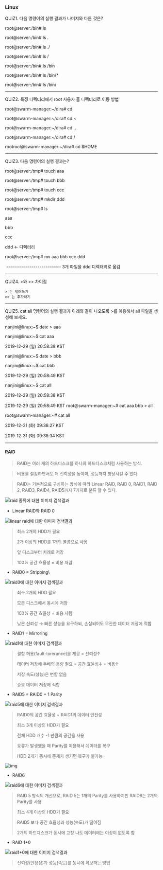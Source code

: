 ### Linux 

QUIZ1. 다음 명령어의 실행 결과가 나머지와 다른 것은?

root@server:/bin# ls

root@server:/bin# ls .

root@server:/bin# ls ./

root@server:/bin# ls /

root@server:/bin# ls /bin

root@server:/bin# ls /bin/*

root@server:/bin# ls /bin/

---

QUIZ2. 특정 디렉터리에서 root 사용자 홈 디렉터리로 이동 방법

root@swarm-manager:~/dira# cd 

root@swarm-manager:~/dira# cd ~

root@swarm-manager:~/dira# cd ..

root@swarm-manager:~/dira# cd /

rootroot@swarm-manager:~/dira# cd $HOME

---

QUIZ3. 다음 명령어의 실행 결과는?

root@server:/tmp# touch aaa

root@server:/tmp# touch bbb

root@server:/tmp# touch ccc

root@server:/tmp# mkdir ddd

root@server:/tmp# ls 

aaa 

bbb

ccc 

ddd ← 디렉터리

root@server:/tmp# mv aaa bbb ccc ddd

​           					---------------------------- 3개 파일을 ddd 디렉터리로 옮김

---

QUIZ4. >와 >> 차이점

```
> 는 덮어쓰기
>> 는 추가하기
```

---

QUIZ5. cat all 명령어의 실행 결과가 아래와 같이 나오도록 >를 이용해서 all 파일을 생성해 보세요.

nanjini@linux:~$ date > aaa

nanjini@linux:~$ cat aaa

2019-12-29 (일) 20:58:38 KST

nanjini@linux:~$ date > bbb

nanjini@linux:~$ cat bbb

2019-12-29 (일) 20:58:49 KST

nanjini@linux:~$ cat all

2019-12-29 (일) 20:58:38 KST

2019-12-29 (일) 20:58:49 KST
root@swarm-manager:~# cat aaa bbb > all

root@swarm-manager:~# cat all

2019-12-31 (화) 09:38:27 KST

2019-12-31 (화) 09:38:34 KST

---

#### RAID

> RAID는 여러 개의 하드디스크를 하나의 하드디스크처럼 사용하는 방식.

> 비용을 절감하면서도 더 신뢰성을 높이며, 성능까지 향상시킬 수 있다.

> RAID는 기본적으로 구성하는 방식에 따라 Linear RAID, RAID 0, RAID1, RAID 2, RAID3, RAID4, RAID5까지 7가지로 분류 할 수 있다.

![raid 종류에 대한 이미지 검색결과](https://img1.daumcdn.net/thumb/R800x0/?scode=mtistory2&fname=https%3A%2F%2Ft1.daumcdn.net%2Fcfile%2Ftistory%2F274AB8385961D68428)

- Linear RAID와 RAID 0

![linear raid에 대한 이미지 검색결과](https://2.bp.blogspot.com/-9inhAmYQ10M/Wq5T3efswII/AAAAAAAABnY/QOg_JZq-N3MQTo-hKxbFYewGnNoNef0_gCLcBGAs/s1600/RAID%2BLinear.png)

> 최소 2개의 HDD가 필요
>
> 2개 이상의 HDD를 1개의 볼륨으로 사용
>
> 앞 디스크부터 차례로 저장
>
> 100% 공간 효율성 = 비용 저렴



- RAID0 = Stripping\

![raid0에 대한 이미지 검색결과](https://upload.wikimedia.org/wikipedia/commons/thumb/9/9b/RAID_0.svg/150px-RAID_0.svg.png)

> 최소 2개의 HDD 필요
>
> 모든 디스크에서 동시에 저장
>
> 100% 공간 효율성 = 비용 저렴
>
> 낮은 신뢰성 → 빠른 성능을 요구하되, 손실되어도 무관한 데이터 저장에 적합



- RAID1 = Mirroring

![raid1에 대한 이미지 검색결과](https://upload.wikimedia.org/wikipedia/commons/thumb/b/b7/RAID_1.svg/150px-RAID_1.svg.png)

> 결함 허용(fault-torerance)을 제공 = 신뢰성↑
>
> 데이터 저장에 두배의 용량 필요 = 공간 효율성↓ = 비용↑
>
> 저장 속도(성능)은 변함 없음
>
> 중요 데이터 저장에 적합



-  RAID5 = RAID0 + 1 Parity

![raid5에 대한 이미지 검색결과](https://i.stack.imgur.com/jBdAm.png)

> RAID0의 공간 효율성 + RAID1의 데이터 안전성
>
> 최소 3개 이상의 HDD가 필요
>
> 전체 HDD 개수 -1 만큼의 공간을 사용
>
> 요류가 발생했을 때 Parity를 이용해서 데이터를 복구
>
> HDD 2개가 동시에 문제가 생기면 복구가 불가능

![img](http://cfile209.uf.daum.net/image/200659324CE3622B4AD6DB)



- RAID6

![raid6에 대한 이미지 검색결과](https://upload.wikimedia.org/wikipedia/commons/7/70/RAID_6.svg)

> RAID 5 방식의 개선으로, RAID 5는 1개의 Parity를 사용하지만 RAID6는 2개의 Parity를 사용
>
> 최소 4개 이상의 HDD가 필요
>
> RAID5 보다 공간 효율성과 성능(속도)가 떨어짐
>
> 2개의 하드디스크가 동시에 고장 나도 데이터에는 이상이 없도록 함



- RAID 1+0

![raid1+0에 대한 이미지 검색결과](https://upload.wikimedia.org/wikipedia/commons/thumb/e/e6/RAID_10_01.svg/220px-RAID_10_01.svg.png)

> 신뢰성(안정성)과 성능(속도)를 동시에 확보하는 방법

